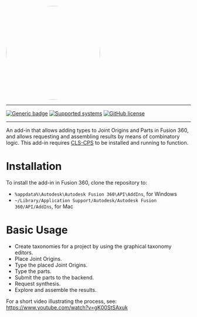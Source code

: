 <kbd><img src="https://github.com/tudo-seal/CLS-CAD/raw/main/resources/vectors/clscad.svg" width="256" height="256" style="border-radius:50%"></kbd>

---

[![Generic badge](https://img.shields.io/badge/python-fusion360-informational.svg)](https://shields.io/)
[![Supported systems](https://img.shields.io/badge/os-windows%20|%20macOS-informational.svg)](https://shields.io/)
[![GitHub license](https://img.shields.io/github/license/tudo-seal/CLS-CAD)](https://github.com/tudo-seal/CLS-CAD/blob/main/LICENSE)

<!---[![Issues](https://img.shields.io/github/issues/tudo-seal/CLS-CAD)](https://github.com/tudo-seal/CLS-CAD/issues)-->

---

An add-in that allows adding types to Joint Origins and Parts in Fusion 360, and allows requesting and assembling results by means of combinatory logic.
This add-in requires [CLS-CPS](https://github.com/tudo-seal/CLS-CPS) to be installed and running to function.

# Installation

To install the add-in in Fusion 360, clone the repository to:

- `%appdata%\Autodesk\Autodesk Fusion 360\API\AddIns`, for Windows
- `~/Library/Application Support/Autodesk/Autodesk Fusion 360/API/AddIns`, for Mac

# Basic Usage

- Create taxonomies for a project by using the graphical taxonomy editors.
- Place Joint Origins.
- Type the placed Joint Origins.
- Type the parts.
- Submit the parts to the backend.
- Request synthesis.
- Explore and assemble the results.

For a short video illustrating the process, see: https://www.youtube.com/watch?v=gK00StSAxuk
